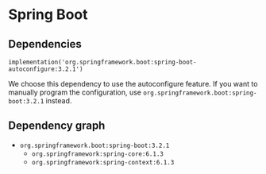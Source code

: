 # Spring Boot

## Dependencies

`implementation('org.springframework.boot:spring-boot-autoconfigure:3.2.1')`

We choose this dependency to use the autoconfigure feature. If you want to manually program the configuration,
use `org.springframework.boot:spring-boot:3.2.1` instead.

## Dependency graph

- `org.springframework.boot:spring-boot:3.2.1`
    - `org.springframework:spring-core:6.1.3`
    - `org.springframework:spring-context:6.1.3`

